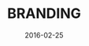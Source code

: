 ---
category: BRANDING
title: BRANDING
whole-class: blog-filter1
landing_image: "/assets/img/blog/1_1.png"
class: blogDetail__title1
description: Lorem Ipsum is simply dummy text of the printing and typesetting industry. Lorem Ipsum is simply dummy text of the...
date: 2016-02-25
---